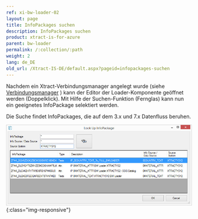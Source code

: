 ```yaml
---
ref: xi-bw-loader-02
layout: page
title: InfoPackages suchen
description: InfoPackages suchen
product: xtract-is-for-azure
parent: bw-loader
permalink: /:collection/:path
weight: 2
lang: de_DE
old_url: /Xtract-IS-DE/default.aspx?pageid=infopackages-suchen
---
```


Nachdem ein Xtract-Verbindungsmanager angelegt wurde (siehe [Verbindungsmanager](../sap-verbindung/verbindungsmanager) ) kann der Editor der Loader-Komponente geöffnet werden (Doppelklick). Mit Hilfe der Suchen-Funktion (Fernglas) kann nun ein geeignetes InfoPackage selektiert werden.

Die Suche findet InfoPackages, die auf dem 3.x und 7.x Datenfluss beruhen.

![XIS_BWL_IP_Lookup](/img/content/XIS_BWL_IP_Lookup.png){:class="img-responsive"}